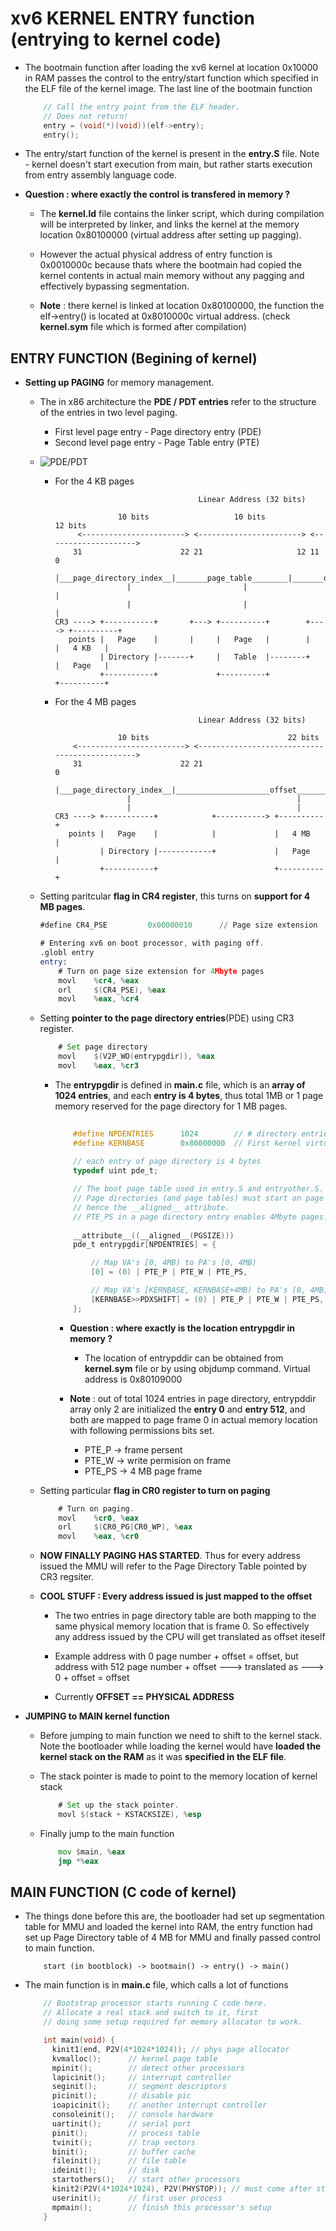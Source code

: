 # xv6 KERNEL ENTRY function (entrying to kernel code)

* The bootmain function after loading the xv6 kernel at location 0x10000 in 
  RAM passes the control to the entry/start function which specified in the ELF 
  file of the kernel image. The last line of the bootmain function 

    ```c
        // Call the entry point from the ELF header.
        // Does not return!
        entry = (void(*)(void))(elf->entry);
        entry();
    ```

* The entry/start function of the kernel is present in the **entry.S** file.
  Note - kernel doesn't start execution from main, but rather starts execution
  from entry assembly language code.

* **Question : where exactly the control is transfered in memory ?**

    + The **kernel.ld** file contains the linker script, which during
      compilation will be interpreted by linker, and links the kernel at the
      memory location 0x80100000 (virtual address after setting up pagging). 
      
    + However the actual physical address of entry function is 0x0010000c
      because thats where the bootmain had copied the kernel contents in
      actual main memory without any pagging and effectively bypassing
      segmentation.

    + **Note** : there kernel is linked at location 0x80100000, the function 
      the elf->entry() is located at 0x8010000c virtual address. 
      (check **kernel.sym** file which is formed after compilation)


## ENTRY FUNCTION (Begining of kernel)

* **Setting up PAGING** for memory management.

    + The in x86 architecture the **PDE / PDT entries** refer to the structure 
      of the entries in two level paging. 
        + First level page entry - Page directory entry (PDE)
        + Second level page entry - Page Table entry (PTE)

    + ![PDE/PDT](https://www.viralpatel.net/taj/tutorial/image/page_table_entry.gif)

        + For the 4 KB pages 

            ```text
                                            Linear Address (32 bits)

                          10 bits                   10 bits                 12 bits
                 <-----------------------> <-----------------------> <--------------------> 
                31                      22 21                     12 11                   0
                |___page_directory_index__|_______page_table________|_______offset________|
                            |                         |                        |
                            |                         |                        |
            CR3 ----> +-----------+       +---> +----------+        +----> +----------+
               points |   Page    |       |     |   Page   |        |      |   4 KB   |
                      | Directory |-------+     |   Table  |--------+      |   Page   |
                      +-----------+             +----------+               +----------+

            ```

        + For the 4 MB pages

            ```text
                                            Linear Address (32 bits)

                          10 bits                               22 bits          
                <------------------------> <----------------------------------------------> 
                31                      22 21                                             0
                |___page_directory_index__|_____________________offset____________________|
                            |                                     |                       
                            |                                     |                      
            CR3 ----> +-----------+            +-----------> +----------+
               points |   Page    |            |             |   4 MB   |
                      | Directory |------------+             |   Page   |
                      +-----------+                          +----------+
            
            ```
       
    + Setting paritcular **flag in CR4 register**, this turns on **support for 4 MB pages**.

        ```asm
        #define CR4_PSE         0x00000010      // Page size extension
        
        # Entering xv6 on boot processor, with paging off.
        .globl entry
        entry:
            # Turn on page size extension for 4Mbyte pages
            movl    %cr4, %eax
            orl     $(CR4_PSE), %eax
            movl    %eax, %cr4
        ```

    + Setting **pointer to the page directory entries**(PDE) using CR3 register.
        
        ```asm
            # Set page directory
            movl    $(V2P_WO(entrypgdir)), %eax
            movl    %eax, %cr3
        ```

        + The **entrypgdir** is defined in **main.c** file, which is an **array
          of 1024 entries**, and each **entry is 4 bytes**, thus total 1MB or
          1 page memory reserved for the page directory for 1 MB pages.
         
            ```c
                
                #define NPDENTRIES      1024        // # directory entries per page directory
                #define KERNBASE        0x80000000  // First kernel virtual address
                
                // each entry of page directory is 4 bytes 
                typedef uint pde_t;

                // The boot page table used in entry.S and entryother.S.
                // Page directories (and page tables) must start on page boundaries,
                // hence the __aligned__ attribute.
                // PTE_PS in a page directory entry enables 4Mbyte pages.
                
                __attribute__((__aligned__(PGSIZE)))
                pde_t entrypgdir[NPDENTRIES] = {

                    // Map VA's [0, 4MB) to PA's [0, 4MB)
                    [0] = (0) | PTE_P | PTE_W | PTE_PS,

                    // Map VA's [KERNBASE, KERNBASE+4MB) to PA's [0, 4MB)
                    [KERNBASE>>PDXSHIFT] = (0) | PTE_P | PTE_W | PTE_PS,
                };

            ```
            + **Question : where exactly is the location entrypgdir in memory ?**
                + The location of entrypddir can be obtained from **kernel.sym** 
                  file or by using objdump command. Virtual address is 0x80109000
            
            + **Note** : out of total 1024 entries in page directory, entrypddir
              array only 2 are initialized the **entry 0** and **entry 512**, and both 
              are mapped to page frame 0 in actual memory location with following 
              permissions bits set.
                + PTE_P  -> frame persent 
                + PTE_W  -> write permision on frame
                + PTE_PS -> 4 MB page frame
                  
    + Setting particular **flag in CR0 register to turn on paging**

        ```asm
            # Turn on paging.
            movl    %cr0, %eax
            orl     $(CR0_PG|CR0_WP), %eax
            movl    %eax, %cr0
        ```
    + **NOW FINALLY PAGING HAS STARTED**. Thus for every address issued the MMU
       will refer to the Page Directory Table pointed by CR3 regsiter.

    + **COOL STUFF : Every address issued is just mapped to the offset**

        + The two entries in page directory table are both mapping to the same 
          physical memory location that is frame 0. So effectively any address 
          issued by the CPU will get translated as offset iteself

        + Example address with 0 page number + offset = offset, but address with
          512 page number + offset ---> translated as ---> 0 + offset = offset

        + Currently **OFFSET == PHYSICAL ADDRESS**

* **JUMPING to MAIN kernel function**

    + Before jumping to main function we need to shift to the kernel stack.
      Note the bootloader while loading the kernel would have **loaded the kernel
      stack on the RAM** as it was **specified in the ELF file**.

    + The stack pointer is made to point to the memory location of kernel stack
        ```asm
            # Set up the stack pointer.
            movl $(stack + KSTACKSIZE), %esp
        ```
    + Finally jump to the main function 
        ```asm
            mov $main, %eax
            jmp *%eax
        ```

## MAIN FUNCTION (C code of kernel)

* The things done before this are, the bootloader had set up segmentation table 
  for MMU and loaded the kernel into RAM, the entry function had set up Page
  Directory table of 4 MB for MMU and finally passed control to main function.

    ```text
        start (in bootblock) -> bootmain() -> entry() -> main()
    ```

* The main function is in **main.c** file, which calls a lot of functions
    ```c
        // Bootstrap processor starts running C code here.
        // Allocate a real stack and switch to it, first
        // doing some setup required for memory allocator to work.

        int main(void) {
          kinit1(end, P2V(4*1024*1024)); // phys page allocator
          kvmalloc();      // kernel page table
          mpinit();        // detect other processors
          lapicinit();     // interrupt controller
          seginit();       // segment descriptors
          picinit();       // disable pic
          ioapicinit();    // another interrupt controller
          consoleinit();   // console hardware
          uartinit();      // serial port
          pinit();         // process table
          tvinit();        // trap vectors
          binit();         // buffer cache
          fileinit();      // file table
          ideinit();       // disk 
          startothers();   // start other processors
          kinit2(P2V(4*1024*1024), P2V(PHYSTOP)); // must come after startothers()
          userinit();      // first user process
          mpmain();        // finish this processor's setup
        }
    ```

